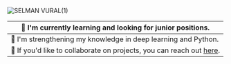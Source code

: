 
![SELMAN VURAL(1)](https://github.com/user-attachments/assets/88cce844-c5e3-4ce7-ad37-7dc63a4651d0)




| **🔭** I'm currently learning and looking for junior positions.     |
|--------------------------------------------------------------------|
| **🌱** I'm strengthening my knowledge in deep learning and Python.  |
| **💬** If you'd like to collaborate on projects, you can reach out [here](https://www.linkedin.com/in/selman-vural/). |




